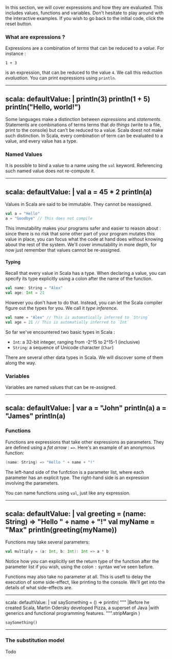 In this section, we will cover expressions and how they are evaluated. This includes values, functions and variables.
Don't hesitate to play around with the interactive examples. If you wish to go back to the initial code, click the reset
button.

### What are expressions ?

Expressions are a combination of *terms* that can be reduced to a *value*. For instance :

```
1 + 3
```

is an expression, that can be reduced to the value `4`. We call this reduction *evaluation*. You can print
expressions using `println`.

----
scala:
  defaultValue: |
    println(3) 
    println(1 + 5)
    println("Hello, world!")
----

Some languages make a distinction between *expressions* and *statements*. Statements are combinations of terms terms that
*do things* (write to a file, print to the console) but can't be reduced to a value. Scala doest not make such distinction.
In Scala, every combination of term can be evaluated to a value, and every value has a type.

### Named Values

It is possible to bind a value to a name using the `val` keyword. 
Referencing such named value does not re-compute it.

----
scala:
  defaultValue: |
    val a = 45 * 2
    println(a)
----

Values in Scala are said to be immutable. They cannot be reassigned.

```scala
val a = "Hello"
a = "Goodbye" // This does not compile
```

This immutability makes your programs safer and easier to reason about : since there is no risk that
sone other part of your program mutates this value in place, you can focus what the code at hand does without
knowing about the rest of the system. We'll cover immutability in more depth, for now just remember that values
cannot be re-assigned.

#### Typing

Recall that every value in Scala has a type. When declaring a value, you can specify its type explicitly using
a colon after the name of the function.

```scala
val name: String = "Alex"
val age: Int = 21
```

However you don't have to do that. Instead, you can let the Scala compiler figure out the types for you.
We call it *type inference*.

```scala
val name = "Alex" // This is automatically inferred to `String`
val age = 21 // This is automatially inferred to `Int`
```

So far we've encountered two basic types in Scala :

- `Int`: a 32-bit integer, ranging from -2^15 to 2^15-1 (inclusive)
- `String`: a sequence of Unicode character (`Char`)

There are several other data types in Scala. We will discover some of them along the way.

### Variables

Variables are named values that can be re-assigned.

----
scala:
  defaultValue: |
    var a = "John"
    println(a)
    a = "James"
    println(a)
----

### Functions

Functions are expressions that take other expressions as parameters. They are defined using a *fat arrow* : `=>`.
Here's an example of an anonymous function:

```scala
(name: String) => "Hello " + name + "!"
```
The left-hand side of the funfction is a parameter list, where each parameter has an explicit type. The right-hand side
is an expression involving the parameters.

You can name functions using `val`, just like any expression.

----
scala:
  defaultValue: |
    val greeting = (name: String) => "Hello " + name + "!"
    val myName = "Max"
    println(greeting(myName))
----

Functions may take several parameters:

```scala
val multiply = (a: Int, b: Int): Int => a * b
```

Notice how you can explicitly set the return type of the function after the parameter list if you wish, using
the colon `:` syntax we've seen before.

Functions may also take no parameter at all. This is usefl to delay the execution of some side-effect, like
printing to the console. We'll get into the details of what side-effects are.

----
scala:
  defaultValue: |
    val saySomething = () => println(
      """
      |Before he created Scala, Martin Odersky developed Pizza, a superset of Java
      |with generics and functional programming features.
      """.stripMargin
    )

    saySomething()
----

### The substitution model

Todo
